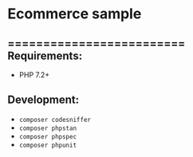 # Ecommerce sample
=========================
Requirements:
-------------
- PHP 7.2+

Development:
------------
- `composer codesniffer`
- `composer phpstan`
- `composer phpspec`
- `composer phpunit`